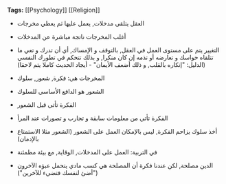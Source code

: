 **Tags:** [[Psychology]] [[Religion]]

- العقل يتلقى مدخلات, يعمل عليها ثم يعطي مخرجات

- أغلب المخرجات ناتجة مباشرة عن المدخلات

- التغيير يتم على مستوى العمل في العقل, بالتوقف و الإمساك, أي أن تدرك و تعي ما تتلقاه حواسك و تعارضه أو تذمه إن كان منكرا, و بذلك تتحكم في تطورك النفسي (الدليل: "إنكاره بالقلب, و ذلك أضعف الأيمان" - أيجاد الحديث كاملا يتم لاحقا)

- المخرجات هي: فكرة, شعور, سلوك

- الشعور هو الدافع الأساسي للسلوك

- الفكرة تأتي قبل الشعور

- الفكرة تأتي من معلومات سابقة و تجارب و تصورات عند المرأ

- أخذ سلوك يزاحم الفكرة, ليس بالإمكان العمل على الشعور (الشعور مثلا الاستمتاع بالإدمان)

- في التربية: العمل على المدخلات, الوقاية, مع بيئة مطمئنة

- الدين مصلحة, لكن عندنا فكرة أن المصلحة هي كسب مادي يتحمل عبؤه الآخرون ("أضئ لنفسك فتضيء للآخرين")